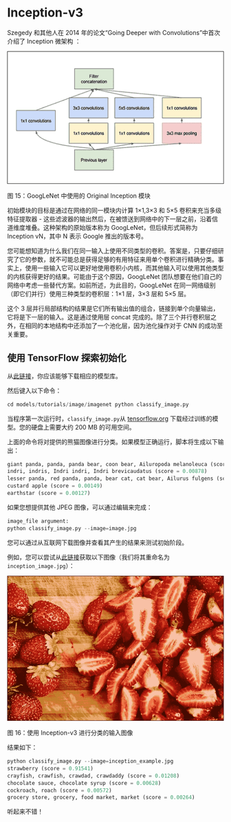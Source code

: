 # Inception-v3

Szegedy 和其他人在 2014 年的论文“Going Deeper with Convolutions”中首次介绍了 Inception 微架构  ：

![Inception-v3](img/B09698_04_16.jpg)

图 15：GoogLeNet 中使用的 Original Inception 模块

初始模块的目标是通过在网络的同一模块内计算 1×1,3×3 和 5×5 卷积来充当多级特征提取器 - 这些滤波器的输出然后，在被馈送到网络中的下一层之前，沿着信道维度堆叠。这种架构的原始版本称为 GoogLeNet，但后续形式简称为 Inception vN，其中 N 表示 Google 推出的版本号。

您可能想知道为什么我们在同一输入上使用不同类型的卷积。答案是，只要仔细研究了它的参数，就不可能总是获得足够的有用特征来用单个卷积进行精确分类。事实上，使用一些输入它可以更好地使用卷积小内核，而其他输入可以使用其他类型的内核获得更好的结果。可能由于这个原因，GoogLeNet 团队想要在他们自己的网络中考虑一些替代方案。如前所述，为此目的，GoogLeNet 在同一网络级别（即它们并行）使用三种类型的卷积层：1×1 层，3×3 层和 5×5 层。

这个 3 层并行局部结构的结果是它们所有输出值的组合，链接到单个向量输出，它将是下一层的输入。这是通过使用层 concat 完成的。除了三个并行卷积层之外，在相同的本地结构中还添加了一个池化层，因为池化操作对于 CNN 的成功至关重要。

## 使用 TensorFlow 探索初始化

从[此链接](https://github.com/tensorflow/models)，你应该能够下载相应的模型库。

然后键入以下命令：

```py
cd models/tutorials/image/imagenet python classify_image.py

```

当程序第一次运行时，`classify_image.py`从 [tensorflow.org](http://tensorflow.org) 下载经过训练的模型。您的硬盘上需要大约 200 MB 的可用空间。

上面的命令将对提供的熊猫图像进行分类。如果模型正确运行，脚本将生成以下输出：

```py
giant panda, panda, panda bear, coon bear, Ailuropoda melanoleuca (score = 0.88493)
indri, indris, Indri indri, Indri brevicaudatus (score = 0.00878)
lesser panda, red panda, panda, bear cat, cat bear, Ailurus fulgens (score = 0.00317)
custard apple (score = 0.00149)
earthstar (score = 0.00127)

```

如果您想提供其他 JPEG 图像，可以通过编辑来完成：

```py
image_file argument:
python classify_image.py --image=image.jpg
```

您可以通过从互联网下载图像并查看其产生的结果来测试初始阶段。

例如，您可以尝试从[此链接](https://pixabay.com/it/)获取以下图像（我们将其重命名为`inception_image.jpg`）：

![Exploring Inception with TensorFlow](img/B09698_04_17.jpg)

图 16：使用 Inception-v3 进行分类的输入图像

结果如下：

```py
python classify_image.py --image=inception_example.jpg
strawberry (score = 0.91541)
crayfish, crawfish, crawdad, crawdaddy (score = 0.01208)
chocolate sauce, chocolate syrup (score = 0.00628)
cockroach, roach (score = 0.00572)
grocery store, grocery, food market, market (score = 0.00264)
```

听起来不错！